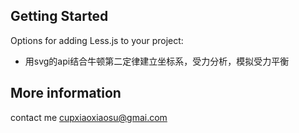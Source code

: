 ## Getting Started

Options for adding Less.js to your project:

* 用svg的api结合牛顿第二定律建立坐标系，受力分析，模拟受力平衡


## More information

contact me cupxiaoxiaosu@gmai.com